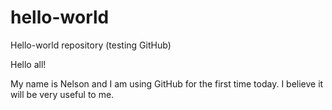 # hello-world
Hello-world repository (testing GitHub)

Hello all!

My name is Nelson and I am using GitHub for the first time today.
I believe it will be very useful to me.
